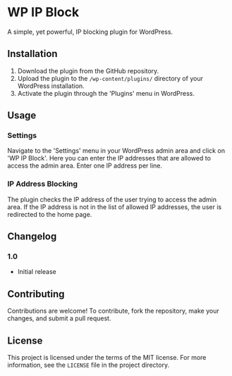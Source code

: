 # WP IP Block
A simple, yet powerful, IP blocking plugin for WordPress.

## Installation

1. Download the plugin from the GitHub repository.
2. Upload the plugin to the `/wp-content/plugins/` directory of your WordPress installation.
3. Activate the plugin through the 'Plugins' menu in WordPress.

## Usage

### Settings
Navigate to the 'Settings' menu in your WordPress admin area and click on 'WP IP Block'. Here you can enter the IP addresses that are allowed to access the admin area. Enter one IP address per line.

### IP Address Blocking
The plugin checks the IP address of the user trying to access the admin area. If the IP address is not in the list of allowed IP addresses, the user is redirected to the home page.

## Changelog

### 1.0
- Initial release

## Contributing

Contributions are welcome! To contribute, fork the repository, make your changes, and submit a pull request.

## License

This project is licensed under the terms of the MIT license. For more information, see the `LICENSE` file in the project directory.